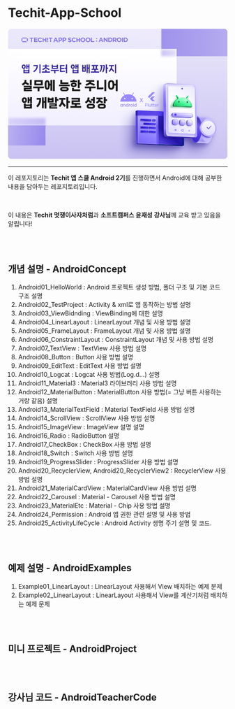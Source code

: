 # Techit-App-School
![Alt text](image-1.png)

--------------------------

이 레포지토리는 **Techit 앱 스쿨 Android 2기**를 진행하면서 Android에 대해 공부한 내용을 담아두는 레포지토리입니다. 

<br>

이 내용은 **Techit 멋쟁이사자처럼**과 **소프트캠퍼스 윤재성 강사님**께 교육 받고 있음을 알립니다!

<br>
<br>

## 개념 설명 - AndroidConcept
1. Android01_HelloWorld : Android 프로젝트 생성 방법, 폴더 구조 및 기본 코드 구조 설명
2. Android02_TestProject : Activity & xml로 앱 동작하는 방법 설명
3. Android03_ViewBidnding : ViewBinding에 대한 설명
4. Android04_LinearLayout : LinearLayout 개념 및 사용 방법 설명 
5. Android05_FrameLayout : FrameLayout 개념 및 사용 방법 설명
6. Android06_ConstraintLayout : ConstraintLayout 개념 및 사용 방법 설명
7. Android07_TextView : TextView 사용 방법 설명
8. Android08_Button : Button 사용 방법 설명
9. Android09_EditText : EditText 사용 방법 설명
10. Android10_Logcat : Logcat 사용 방법(Log.d...) 설명
11. Android11_Material3 : Material3 라이브러리 사용 방법 설명 
12. Android12_MaterialButton : MaterialButton 사용 방법(= 그냥 버튼 사용하는 거랑 같음) 설명
13. Android13_MaterialTextField : Material TextField 사용 방법 설명
14. Android14_ScrollView : ScrollView 사용 방법 설명
15. Android15_ImageView : ImageView 설명 설명
16. Android16_Radio : RadioButton 설명 
17. Android17_CheckBox : CheckBox 사용 방법 설명
18. Android18_Switch : Switch 사용 방법 설명
19. Android19_ProgressSlider : ProgressSlider 사용 방법 설명
20. Android20_RecyclerView, Android20_RecyclerView2 : RecyclerView 사용 방법 설명
21. Android21_MaterialCardView : MaterialCardView 사용 방법 설명
22. Android22_Carousel : Material - Carousel 사용 방법 설명
23. Android23_MaterialEtc : Material - Chip 사용 방법 설명
24. Android24_Permission : Android 앱 권한 관련 설명 및 사용 방법
25. Android25_ActivityLifeCycle : Android Activity 생명 주기 설명 및 코드.




<br>
<br>

## 예제 설명 - AndroidExamples
1. Example01_LinearLayout : LinearLayout 사용해서 View 배치하는 예제 문제
2. Example02_LinearLayout : LinearLayout 사용해서 View를 계산기처럼 배치하는 예제 문제


<br>
<br>

## 미니 프로젝트 - AndroidProject


<br>
<br>

## 강사님 코드 - AndroidTeacherCode